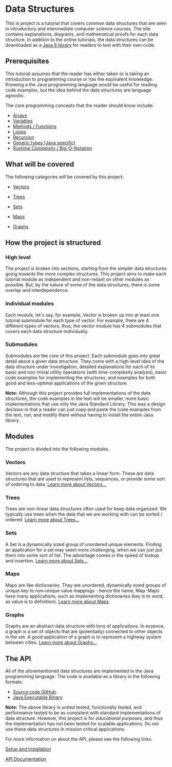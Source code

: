 # Data Structures

This is project is a tutorial that covers common data structures that are
seen in introductory and intermediate computer science courses. The site contains
explanations, diagrams, and mathematical proofs for each data structure. In addition
to the online tutorials, the data structures can be downloaded as a 
[Java 8 library][jar_file] for
readers to test with their own code.

## Prerequisites

This tutorial assumes that the reader has either taken or is taking an introduction to
programming course or has the equivalent knowledge. Knowing a the Java 
programming language would be useful for reading code examples, but the
idea behind the data structures are language agnostic.

The core programming concepts that the reader should know include:

* [Arrays][arrays]
* [Variables][variables]
* [Methods / Functions][methods]
* [Loops][loops]
* [Recursion][recursion]
* [Generic types (Java specific)][generic_types]
* [Runtime Complexity / Big-O-Notation][runtime_complexity]

[arrays]: https://docs.oracle.com/javase/tutorial/java/nutsandbolts/arrays.html
[variables]: https://docs.oracle.com/javase/tutorial/java/nutsandbolts/variables.html
[methods]: https://docs.oracle.com/javase/tutorial/java/javaOO/methods.html
[loops]: https://docs.oracle.com/javase/tutorial/java/nutsandbolts/for.html
[recursion]: https://en.wikipedia.org/wiki/Recursion_(computer_science)
[generic_types]: https://docs.oracle.com/javase/tutorial/java/generics/types.html
[runtime_complexity]: https://en.wikipedia.org/wiki/Time_complexity

## What will be covered

The following categories will be covered by this project:

* [Vectors](#vectors)

* [Trees](#trees)

* [Sets](#sets)

* [Maps](#maps)

* [Graphs](#graphs)

## How the project is structured

### High level

The project is broken into sections, starting from the simpler data structures going
towards the more complex structures. This project aims to make each tutorial module as
independent and non-reliant on other modules as possible. But, by the nature of some of
the data structures, there is some overlap and interdependence. 

### Individual modules

Each module, let's say, for example, Vector is broken up into at least one tutorial
submodule for each type of vector. For example, there are 4 different types of vectors,
thus, the vector module has 4 submodules that covers each data structure individually.

### Submodules

Submodules are the core of this project. Each submodule goes into great detail about
a given data structure. They come with a high-level idea of the data
structure under investigation, detailed explanations for each of its basic and non-trivial utility
operations (with time-complexity analysis), basic code examples for implementing 
the structures, and examples for both good and less-optimal applications of the given structure.

**Note:** Although this project provides full implementations of the data structures, the code
examples in the text will be smaller, more basic implementations that use only the Java Standard 
Library. This was a design decision in that a reader can just copy and paste the code examples
from the text, run, and modify them without having to install the entire Java library.

## Modules

The project is divided into the following modules.

### <a name="vectors"></a> Vectors

Vectors are any data structure that takes a linear form. These are data 
structures that are used to represent lists, sequences, or provide some 
sort of ordering to data. [Learn more about Vectors...][vector]

### <a name="trees"></a> Trees

Trees are non-linear data structures often used for keep data organized.
We typically use trees when the data that we are working with can be 
sorted / ordered. [Learn more about Trees...][tree]

### <a name="sets"></a> Sets

A Set is a dynamically sized group of unordered unique elements.
Finding an application for a set may seem more challenging, 
when we can just put them into some sort of list. The advantage 
comes in the speed of lookup and insertion.
[Learn more about Sets...][set]

### <a name="maps"></a> Maps

Maps are like dictionaries. They are unordered, dynamically sized
groups of unique key to non-unique value mappings - hence the name, 
Map. Maps have many applications, such as implementing dictionaries 
(key is to word, as value is to definition).
[Learn more about Maps][map]

### <a name="graphs"></a> Graphs

Graphs are an abstract data structure with tons of applications.
In essence, a graph is a set of objects that are (potentially)
connected to other objects in the set. A good application of a graph
is to represent a highway system between cities.
[Learn more about Graphs...][graph]

## The API

All of the aforementioned data structures are implemented in the Java 
programming language. The code is available as a library in the following formats:

 * [Source code GitHub][github_repo].
 * [Java Executable Binary][jar_file]
 
 **Note:** The above library is united tested, functionally tested, and performance
 tested to be as consistent with standard implementations of data structure. However,
 this project is for *educational purposes*, and thus the implementation has not been
 tested for scalable applications. Do not use these data structures in mission critical 
 applications.
 
 For more information on about the API, please
 see the following links.

[Setup and Installation][setup_md]

[API Documentation][javadoc]


[jar_file]: http://jabaridash.com:8085/build/java_data_structures.jar
[setup_md]: dev/setup/SETUP.md
[javadoc]: javadoc/index.html
[vector]: structures/vectors/Vector.md
[tree]: structures/trees/Tree.md
[graph]: structures/graphs/Graph.md
[map]: structures/maps/Map.md
[set]: structures/sets/Set.md

[github_repo]: https://github.com/N02870941/java_data_structures

